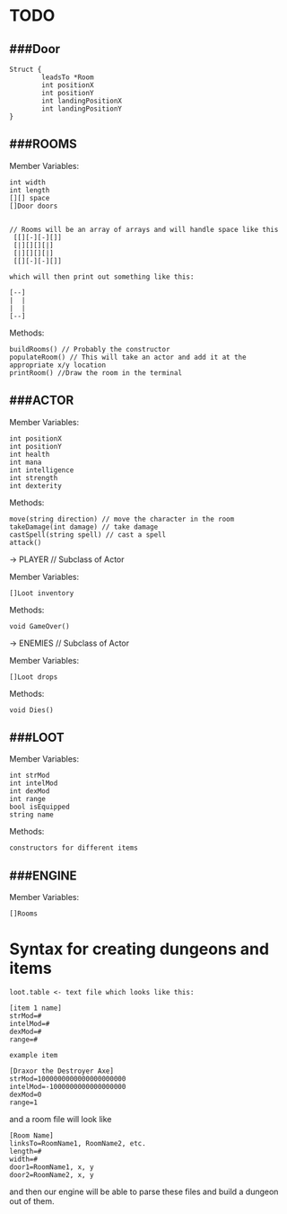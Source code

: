 TODO
=====

###Door
--------------

	Struct {
			leadsTo *Room
			int positionX
			int positionY
			int landingPositionX
			int landingPositionY
	}

###ROOMS
--------------
Member Variables:

	int width
	int length
	[][] space
	[]Door doors


	// Rooms will be an array of arrays and will handle space like this
	 [[][-][-][]]
	 [|][][][|]
	 [|][][][|]
	 [[][-][-][]]

	which will then print out something like this:

	[--]
	|  |
	|  |
	[--]

Methods:

	buildRooms() // Probably the constructor
	populateRoom() // This will take an actor and add it at the appropriate x/y location
	printRoom() //Draw the room in the terminal



###ACTOR
--------------
Member Variables:

	int positionX
	int positionY
	int health
	int mana
	int intelligence
	int strength
	int dexterity

Methods:

	move(string direction) // move the character in the room
	takeDamage(int damage) // take damage
	castSpell(string spell) // cast a spell
	attack()


 -> PLAYER // Subclass of Actor

Member Variables:

	[]Loot inventory

Methods:

	void GameOver()

 -> ENEMIES // Subclass of Actor

Member Variables:

 	[]Loot drops

Methods:

	void Dies()


###LOOT
--------------
Member Variables:

	int strMod
	int intelMod
	int dexMod
	int range
	bool isEquipped
	string name

Methods:

	constructors for different items


###ENGINE
--------------

Member Variables:

	[]Rooms



Syntax for creating dungeons and items
========================================

	loot.table <- text file which looks like this:

	[item 1 name]
	strMod=#
	intelMod=#
	dexMod=#
	range=#

	example item

	[Draxor the Destroyer Axe]
	strMod=1000000000000000000000
	intelMod=-1000000000000000000
	dexMod=0
	range=1


and a room file will look like

	[Room Name]
	linksTo=RoomName1, RoomName2, etc.
	length=#
	width=#
	door1=RoomName1, x, y
	door2=RoomName2, x, y

and then our engine will be able to parse these files and build a dungeon out of them.